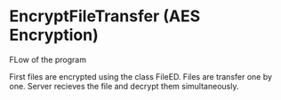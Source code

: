 # EncryptFileTransfer (AES Encryption)

FLow of the program

First files are encrypted using the class FileED.
Files are transfer one by one.
Server recieves the file and decrypt them simultaneously.


